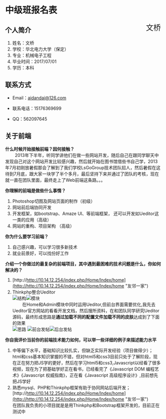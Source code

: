 # 中级班报名表																			
<span style="display:block;float:right;font-size:1.5rem">文桥</span>
## 个人简介
1. 姓名：文桥
2. 学校：华北电力大学（保定）
3. 专业：机械电子工程
4. 毕业时间：2017/07/01
5. 学历：本科

## 联系方式



- Email：aidandai@126.com


- 联系电话：15176369699


- QQ：562097645

## 关于前端



**什么时候开始接触前端？因何接触？**
<br/>&nbsp;&nbsp;&nbsp;&nbsp;&nbsp;&nbsp;&nbsp;&nbsp;2013年下半年，听同学讲他们在做一些网站开发，随后自己在跟同学聊天中发现自己对这个网站开发比较感兴趣，然后就开始在图书馆借些书自己学，2013年7月初刚放暑假那会了解到了我们学校LsGoGroup技术团队招人，然后暑假在这待到7月底，跟大家一块学了半个多月，最后坚持下来并通过了团队的考核，现在就一直在团队里面，最终走上了Web前端这条路。。。


**你理解的前端是做些什么事情？**


1. Photoshop切图及网站页面的制作（初级）
2. 网站前后端协同开发
3. 开发框架，如bootstrap、Amaze UI、等前端框架， 还可以开发如Ueditor这一类的应用（高级） 
4. 网站的重构、项目架构  （高级）
 
**你为什么要学习前端？**


1. 自己感兴趣，可以学习很多新技术
2. 就业前景好，可以找份好工作

**介绍一个你做过的最复杂的前端项目，其中遇到最困难的技术问题是什么，你如何解决的？**

1. [http://http://10.14.12.254/index.php/Home/Index/home](http://http://10.14.12.254/index.php/Home/Index/home "友邻一家")
2. Thinkphp整合Ueditor<br/>
 ![结构](http://i.imgur.com/enAiMKh.jpg)![模块](http://i.imgur.com/l2YWnMO.jpg)<br/>
&nbsp;&nbsp;&nbsp;&nbsp;&nbsp;&nbsp;&nbsp;&nbsp;在Home和Admin模块中同时运用Ueditor,但前台界面需要优化,我先去Ueditor官方网站的看看开发文档，然后搜所资料，在和团队同学研究Ueditor源码，最终形成思路是**通过加载不同的配置文件加载不同的皮肤**达成到了下面的效果<br/>
![思路](http://i.imgur.com/ZzWGJVE.jpg)
![前台发帖](http://i.imgur.com/ST6Qk8j.jpg)![后台发帖](http://i.imgur.com/vOc9jet.jpg)<br/>

**你自我评价当前你的前端技术能力如何，可以举一些详细的例子来描述能力水平**<br/>
1. 中等偏下水平，基础知识比较扎实，但缺乏实际开发经验（项目做得少）；html和css基本知识掌握的不错，但对html5和css3目前只处于了解阶段，现在正在努力把JS学的更好，然后在学习html5和css3,Javascript以经看了很多视频，现在为了把基础学好正在看书，已经看完了《Javascript DOM 编程艺术》《Javascript 权威指南》，正在看《Javascript 高级程序设计》,目前想先把JS学好<br/>
2. 熟悉mysql、PHP和Thinkphp框架有助于协同网站后端开发；<br/>[http://http://10.14.12.254/index.php/Home/Index/home](http://http://10.14.12.254/index.php/Home/Index/home "友邻一家")<br/>在团队我负责的小项目就是是用Thinkphp和Bootstrap框架开发的，目前正在测试中



